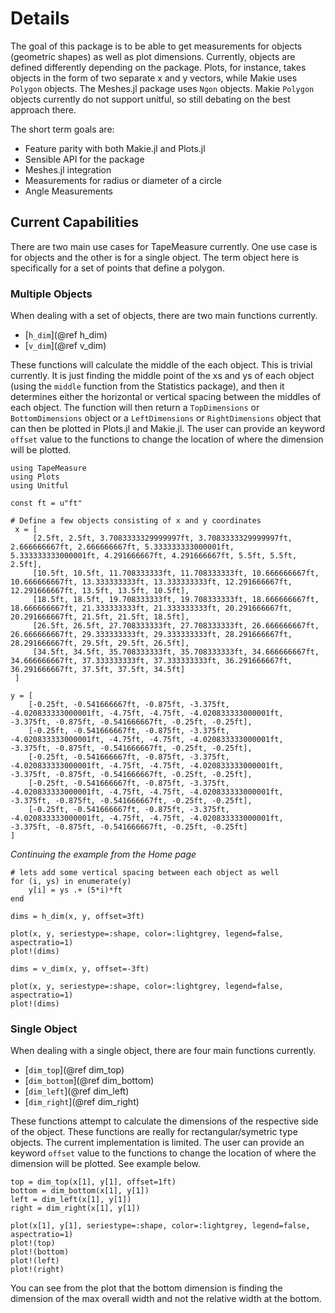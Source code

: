 # Details

The goal of this package is to be able to get measurements for objects (geometric shapes) as well as plot dimensions. Currently, objects are defined differently depending on the package. Plots, for instance, takes objects in the form of two separate x and y vectors, while Makie uses `Polygon` objects. The Meshes.jl package uses `Ngon` objects. Makie `Polygon` objects currently do not support unitful, so still debating on the best approach there. 

The short term goals are:
 - Feature parity with both Makie.jl and Plots.jl
 - Sensible API for the package
 - Meshes.jl integration
 - Measurements for radius or diameter of a circle 
 - Angle Measurements

## Current Capabilities
There are two main use cases for TapeMeasure currently. One use case is for objects and the other is for a single object. The term object here is specifically for a set of points that define a polygon.

### Multiple Objects
When dealing with a set of objects, there are two main functions currently.
- [`h_dim`](@ref h_dim)
- [`v_dim`](@ref v_dim)

These functions will calculate the middle of the each object. This is trivial currently. It is just finding the middle point of the xs and ys of each object (using the `middle` function from the Statistics package), and then it determines either the horizontal or vertical spacing between the middles of each object. The function will then return a `TopDimensions` or `BottomDimensions` object or a `LeftDimensions` or `RightDimensions` object that can then be plotted in Plots.jl and Makie.jl. The user can provide an keyword `offset` value to the functions to change the location of where the dimension will be plotted.

```@setup plots
using TapeMeasure
using Plots
using Unitful

const ft = u"ft"

# Define a few objects consisting of x and y coordinates
 x = [
     [2.5ft, 2.5ft, 3.7083333329999997ft, 3.7083333329999997ft, 2.666666667ft, 2.666666667ft, 5.333333333000001ft, 5.333333333000001ft, 4.291666667ft, 4.291666667ft, 5.5ft, 5.5ft, 2.5ft],
     [10.5ft, 10.5ft, 11.708333333ft, 11.708333333ft, 10.666666667ft, 10.666666667ft, 13.333333333ft, 13.333333333ft, 12.291666667ft, 12.291666667ft, 13.5ft, 13.5ft, 10.5ft],
     [18.5ft, 18.5ft, 19.708333333ft, 19.708333333ft, 18.666666667ft, 18.666666667ft, 21.333333333ft, 21.333333333ft, 20.291666667ft, 20.291666667ft, 21.5ft, 21.5ft, 18.5ft],
     [26.5ft, 26.5ft, 27.708333333ft, 27.708333333ft, 26.666666667ft, 26.666666667ft, 29.333333333ft, 29.333333333ft, 28.291666667ft, 28.291666667ft, 29.5ft, 29.5ft, 26.5ft],
     [34.5ft, 34.5ft, 35.708333333ft, 35.708333333ft, 34.666666667ft, 34.666666667ft, 37.333333333ft, 37.333333333ft, 36.291666667ft, 36.291666667ft, 37.5ft, 37.5ft, 34.5ft]
 ]

y = [
    [-0.25ft, -0.541666667ft, -0.875ft, -3.375ft, -4.020833333000001ft, -4.75ft, -4.75ft, -4.020833333000001ft, -3.375ft, -0.875ft, -0.541666667ft, -0.25ft, -0.25ft],
    [-0.25ft, -0.541666667ft, -0.875ft, -3.375ft, -4.020833333000001ft, -4.75ft, -4.75ft, -4.020833333000001ft, -3.375ft, -0.875ft, -0.541666667ft, -0.25ft, -0.25ft],
    [-0.25ft, -0.541666667ft, -0.875ft, -3.375ft, -4.020833333000001ft, -4.75ft, -4.75ft, -4.020833333000001ft, -3.375ft, -0.875ft, -0.541666667ft, -0.25ft, -0.25ft],
    [-0.25ft, -0.541666667ft, -0.875ft, -3.375ft, -4.020833333000001ft, -4.75ft, -4.75ft, -4.020833333000001ft, -3.375ft, -0.875ft, -0.541666667ft, -0.25ft, -0.25ft],
    [-0.25ft, -0.541666667ft, -0.875ft, -3.375ft, -4.020833333000001ft, -4.75ft, -4.75ft, -4.020833333000001ft, -3.375ft, -0.875ft, -0.541666667ft, -0.25ft, -0.25ft]
]
```

*Continuing the example from the Home page*
```@example plots
# lets add some vertical spacing between each object as well
for (i, ys) in enumerate(y)
    y[i] = ys .+ (5*i)*ft
end

dims = h_dim(x, y, offset=3ft)

plot(x, y, seriestype=:shape, color=:lightgrey, legend=false, aspectratio=1)
plot!(dims)
```
```@example plots
dims = v_dim(x, y, offset=-3ft)

plot(x, y, seriestype=:shape, color=:lightgrey, legend=false, aspectratio=1)
plot!(dims)
```

### Single Object
When dealing with a single object, there are four main functions currently.
- [`dim_top`](@ref dim_top)
- [`dim_bottom`](@ref dim_bottom)
- [`dim_left`](@ref dim_left)
- [`dim_right`](@ref dim_right)

These functions attempt to calculate the dimensions of the respective side of the object. These functions are really for rectangular/symetric type objects. The current implementation is limited. The user can provide an keyword `offset` value to the functions to change the location of where the dimension will be plotted. See example below.

```@example plots
top = dim_top(x[1], y[1], offset=1ft)
bottom = dim_bottom(x[1], y[1])
left = dim_left(x[1], y[1])
right = dim_right(x[1], y[1])

plot(x[1], y[1], seriestype=:shape, color=:lightgrey, legend=false, aspectratio=1)
plot!(top)
plot!(bottom)
plot!(left)
plot!(right)
```

You can see from the plot that the bottom dimension is finding the dimension of the max overall width and not the relative width at the bottom.


